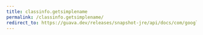 ```yaml
---
title: classinfo.getsimplename
permalink: /classinfo.getsimplename/
redirect_to: https://guava.dev/releases/snapshot-jre/api/docs/com/google/common/reflect/ClassPath.ClassInfo.html#getSimpleName--
---
```

